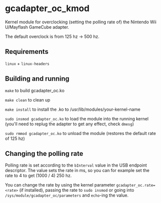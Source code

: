 # gcadapter_oc_kmod

Kernel module for overclocking (setting the polling rate of) the Nintendo Wii U/Mayflash GameCube adapter.

The default overclock is from 125 hz -> 500 hz.

## Requirements

`linux` + `linux-headers`

## Building and running

`make` to build gcadapter_oc.ko

`make clean` to clean up

`make install` to install the .ko to /usr/lib/modules/your-kernel-name

`sudo insmod gcadapter_oc.ko` to load the module into the running kernel (you'll need to replug the adapter to get any effect, check `dmesg`)

`sudo rmmod gcadapter_oc.ko` to unload the module (restores the default rate of 125 hz)

## Changing the polling rate

Polling rate is set according to the `bInterval` value in the USB endpoint descriptor. The value sets the rate in ms, so you can for example set the rate to 4 to get (1000 / 4) 250 hz.

You can change the rate by using the kernel parameter `gcadapter_oc.rate=<rate>` (if installed), passing the rate to `sudo insmod` or going into `/sys/module/gcadapter_oc/parameters` and `echo`-ing the value.
